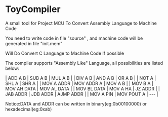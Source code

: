 # ToyCompiler
A small tool for Project MCU
To
Convert Assembly Language to Machine Code

You need to write code in file "source" , and machine code will be generated in file "init.mem"

Will Do
Convert C Language to Machine Code 
If possible 

The compiler supports "Assembly Like" Language, all possibilities are listed below:

| ADD A B   |  SUB A B |     MUL A B |
| DIV A B    | AND A B   |  OR A B  |
| NOT A       | SHL A |       SHR A |
| MOV A ADDR | MOV ADDR A | MOV A B |
| MOV B A   | MOV AH DATA   | MOV AL DATA |
| MOV BL DATA |   MOV A HA |   JZ ADDR |
| JAB ADDR   | JDB ADDR    | AJMP ADDR |
| MOV A PIN   | MOV POUT A | --- |


Notice:DATA and ADDR can be written in binary(eg:0b00100000) or hexadecimal(eg:0xab)

